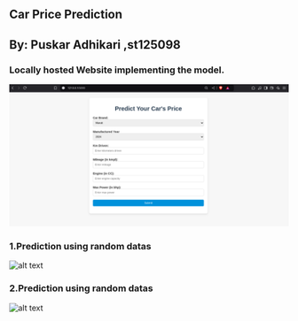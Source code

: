 ## Car Price Prediction
## By: Puskar Adhikari ,st125098


### Locally hosted Website implementing the model.
![alt text](images/empty.png)


### 1.Prediction using random datas
![alt text](images/pred_1.png)


### 2.Prediction using random datas
![alt text](images/pred_1.png)
